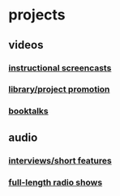 # projects

## videos

### [instructional screencasts](#instructional-screencasts)

### [library/project promotion](#library-project-promotion)

### [booktalks](#booktalks)

## audio

### [interviews/short features](#interviews-short-features)

### [full-length radio shows](#full-length-radio-shows)
